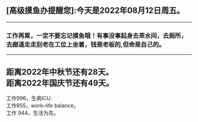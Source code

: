 ## [高级摸鱼办提醒您]:今天是2022年08月12日周五。
---
### 工作再累，一定不要忘记摸鱼哦！有事没事起身去茶水间，去厕所，去廊道走走别老在工位上坐着，钱是老板的,但命是自己的。
---
距离2022年中秋节还有28天。  
距离2022年国庆节还有49天。  
---
工作996，生病ICU.  
工作955，work–life balance。  
工作 944，生活为先。